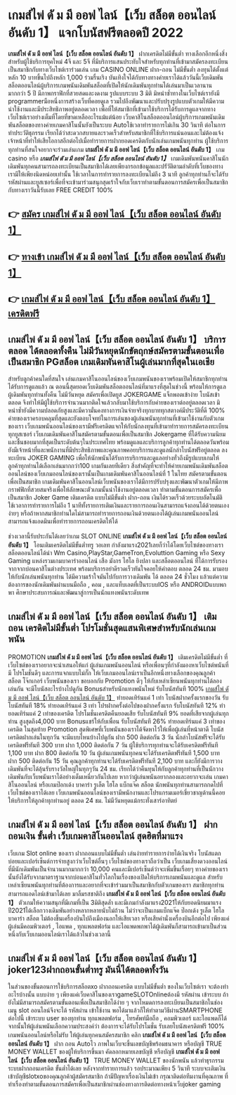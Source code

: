 # เกมส์ไพ่ ดั ม มี ออฟ ไลน์【เว็บ สล็อต ออนไลน์ อันดับ 1】  แจกโบนัสฟรีตลอดปี 2022

**เกมส์ไพ่ ดั ม มี ออฟ ไลน์【เว็บ สล็อต ออนไลน์ อันดับ 1】** ฝากเครดิตไม่มีขั้นต่ำ  ทางเลือกอีกหนึ่งสิ่งสำหรับผู้ใช้บริการยุคใหม่ 4จี และ 5จี ที่มีบริการแสนประทับใจสำหรับทุกท่านที่เข้ามาสมัครลงทะเบียนเป็นสมาชิกกับทางเว็บไซต์เราร่วมเล่น เกม CASINO ONLINE ฝาก-ถอน ไม่มีขั้นต่ำ ลงทุนได้ตั้งแต่ หลัก 10 บาทขึ้นไปถึงหลัก 1,000 ร่วมรื่นเริง บันเทิงใจได้กับทางทางค่ายเราได้แล้ววันนี้เว็บเดิมพันสล็อตออนไลน์ผู้บริการเกมพนันเดิมพันสล็อตที่เปิดให้นักเดิมพันทุกท่านได้เล่นมาเป็นเวลานานมากกว่า 5 ปี มีภาพกราฟิกที่สวยสดและงดงาม รูปแบบระบบ 3 มิติ
มิหนำซ้ำทางในเว็บไซต์เรายังมี programmerมือหนึ่งการสร้างเว็บที่คอยดูเล  รวมไปถึงพัฒนาและปรับปรุงรูปแบบตัวเกมให้มีความน่าใช้งานและมีประสิทธิภาพอยู่ตลอดเวลา เพื่อที่ให้สมาชิกที่เข้ามาใช้บริการได้รับการดูแลจากทางเว็บไซต์เราอย่างเต็มที่โดยที่ขาดเหลืออะไรแม้แต่น้อย เว็บคาสิโนสล็อตออนไลน์ผู้บริการเกมพนันเดิมพันสล็อตของทางค่ายเกมคาสิโนนั้นยังเป็นระบบ Autoใช้เวลาทำรายการไม่เกิน 30 วินาที ต่อในการทำประวัติธุกรรม เรียกได้ว่าสะดวกสบายและรวดเร็วสำหรับสมาชิกที่ใช้บริการแน่นอนและไม่ต้องแจ้งเจ้าหน้าที่ทำให้เสียโอกาสอีกต่อไปเมื่อทำรายการฝากยอดเครดิตกับนักเล่นเกมพนันทุกท่าน
ผู้ใช้บริการทุกท่านที่สนใจอยากจะร่วมเล่นเกม **เกมส์ไพ่ ดั ม มี ออฟ ไลน์【เว็บ สล็อต ออนไลน์ อันดับ 1】** เกม casino  หรือ ***เกมส์ไพ่ ดั ม มี ออฟ ไลน์【เว็บ สล็อต ออนไลน์ อันดับ 1】*** เกมเดิมพันพนันคาสิโนนักเดิมพันทุกคนสามารถลงทะเบียนเป็นสมาชิกได้เลยเพียงกรอกข้อมูลและปรัวัติตามลำดับที่เว็บของทางเรามีให้เพียงนิดหน่อยเท่านั้น ใช้เวลาในการทำรายการลงทะเบียนไม่ถึง 3 นาที ลูกค้าทุกท่านก็จะได้รับรหัสผ่านและยูสเซอร์เพื่อที่จะเข้ามาร่วมสนุกสุดเร้าใจกับเว็บเราทำตามขั้นตอนการสมัครเพื่อเป็นสมาชิกกับทางเราวันนี้รับเลย FREE CREDIT 100%

## 👉 [สมัคร เกมส์ไพ่ ดั ม มี ออฟ ไลน์【เว็บ สล็อต ออนไลน์ อันดับ 1】](https://archa888.com/)
## 👉 [ทางเข้า เกมส์ไพ่ ดั ม มี ออฟ ไลน์【เว็บ สล็อต ออนไลน์ อันดับ 1】](https://archa888.com/)
## 👉 [เกมส์ไพ่ ดั ม มี ออฟ ไลน์【เว็บ สล็อต ออนไลน์ อันดับ 1】 เครดิตฟรี](https://archa888.com/)

## เกมส์ไพ่ ดั ม มี ออฟ ไลน์【เว็บ สล็อต ออนไลน์ อันดับ 1】 บริการตลอด ได้ตลอดทั้งคืน ไม่มีวันหยุดนักขัตฤกษ์สมัครตามขั้นตอนเพื่อเป็นสมาชิก PGสล็อต เกมเดิมพันคาสิโนผู้เล่นมากที่สุดในเอเชีย

สำหรับลูกค้าคนใดที่สนใจ เล่นเกมคาสิโนออนไลน์ของเว็บเกมพนันของเราพร้อมเปิดให้สมาชิกทุกท่านได้รับการดูแลแล้ว ณ ตอนนี้สุดยอดเว็บเดิมพันสล็อตออนไลน์ที่มาแรงที่สุดในช่วงนี้ พร้อมให้การดูแลผู้เดิมพันทุกท่านทั้งคืน ไม่มีวันหยุด สมัครเพื่อเปิดยูส JOKERGAME แจ็กพอตเข้าง่าย โบนัสเข้าตลอด จึงทำให้มีผู้ใช้บริการจำนวนมากติดใจแล้วกลับมาใช้บริการกับค่ายของเราต่ออยู่ตลอดเวลา มิหนำซ้ำยังมีความปลอดภัยสูงและมีความั่นคงทางการเงินจ่ายจริงทุกบาททุกสตางค์มีประวัติที่ดี 100% ค่ายของเราครอบคลุมที่สุดและยังตอบโจทย์ในการเล่นของผู้เล่นพนันทุกท่านที่เข้ามาใช้งานกับตัวเกมของเรา
เว็บเกมพนันออนไลน์ของเรามีฟรีเครดิตแจกให้กับนักลงทุนที่เข้ามาทำรายการสมัครลงทะเบียนทุกยูสเซอร์ เว็บเกมเดิมพันคาสิโนสมัครตามขั้นตอนเพื่อเป็นสมาชิก Jokergame ที่ได้รับความนิยมและชื่นชอบมากที่สุดเป็นระดับต้นๆในประเทศไทย พร้อมดูแลและบริการลูกค้าทุกท่านได้ตลอดวันพร้อมยังมีเจ้าหน้าที่และพนักงานที่มีประสิทธิภาพและคุณภาพคอยบริการและดูแลนักล่าโบนัสฟรีอยู่ตลอด ลงทะเบียน JOKER GAMING เพื่อให้นักพนันได้รับการบริการและดูแลอย่างทั่วถึงมีรูปแบบเกมให้ลูกค้าทุกท่านได้เลือกเล่นมากกว่า100 เกมกันเลยทีเดียว
สิ่งสำคัญที่จะทำให้ค่ายเกมพนันเดิมพันสล็อตออนไลน์ของเว็บเกมออนไลน์ของเรานั้นเป็นเกมเดิมพันคาสิโนออนไลน์ที่ 1 ในไทย สมัครตามขั้นตอนเพื่อเป็นสมาชิก  เกมเดิมพันคาสิโนออนไลน์เว็บพนันของเราได้มีการปรับปรุงและพัฒนาตัวเกมให้มีภาพกราฟฟิกที่สวยสมจริงเพื่อให้ลักษณะตัวเกมนั้นน่าใช้งานอยู่ตลอดเวลา ทำตามขั้นตอนการสมัครเพื่อเป็นสมาชิก Joker Game เติมเครดิต แบบไม่มีขั้นต่ำ ฝาก-ถอน เงินได้รวดเร็วด้วยระบบอัตโนมัติ ใช้เวลาการทำรายการไม่ถึง 1 นาทีทั้งรายการเติมเงินและรายการถอนเงินสามารถแจ้งถอนได้ด้วยตนเองง่ายๆ หรือถ้าหากสมาชิกท่านใดไม่สามารถทำรายการถอนเงินด้วยตนเองได้ผู้เล่นเกมพนันออนไลน์สามารถแจ้งแอดมินเพื่อทำรายการถอนเครดิตให้ได้

ช่วงเวลานี้รับประกันได้เลยว่าเกม SLOT ONLINE  **เกมส์ไพ่ ดั ม มี ออฟ ไลน์【เว็บ สล็อต ออนไลน์ อันดับ 1】** โอนเติมเครดิตไม่มีขั้นต่ำทรู วอเลท กำลังมาแรง2021เลยก็ว่าได้โดยเว็บไซต์ของทางเรา สล็อตออนไลน์ได้นำ  Wm Casino,PlayStar,GameTron,Evoluttion Gaming หรือ Sexy Gaming แหล่งรวมเกมบาคาร่าออนไลน์ เสือ มังกร ไฮโล ยิงปลา และสล็อตออนไลน์ ที่ได้การรับรองจากจากบ่อนคาสิโนต่างประเทศ พร้อมบริการอย่าดีรวดเร็วทันใจคอยให้คำตอบ ตลอด 24 ชม. มามอบให้กับนักเล่นพนันทุกท่าน ได้มีความเร้าใจมันไปกับการวางเดิมพัน ได้ ตลอด 24 ชั่วโมง แล้วแต่ความต้องการของนักเดิมพันผ่านบนมือถือ , คอม , และแท็บเลตที่เป็นระบบIOS หรือ ANDROIDแบบพกพา ศึกษาประสบการณ์และพัฒนาสู่การเป็นนักแทงพนันระดับเทพ

## เกมส์ไพ่ ดั ม มี ออฟ ไลน์【เว็บ สล็อต ออนไลน์ อันดับ 1】 เติมถอน เครดิตไม่มีขั้นต่ำ โปรโมชั่นสุดแสนพิเศษสำหรับนักเล่นเกมพนัน

 PROMOTION  **เกมส์ไพ่ ดั ม มี ออฟ ไลน์【เว็บ สล็อต ออนไลน์ อันดับ 1】** เติมเครดิตไม่มีขั้นต่ำ ที่เว็บไซต์ของเราอยากจะนำเสนอให้แก่  ผู้เล่นเกมพนันออนไลน์ หรือเพื่อนๆที่กำลังมองหาเว็บไซต์พนันที่มี โปรโมชั่นดีๆ และการแจกแบบไม่กั๊ก ให้เว็บเกมออนไลน์เราเป็นอีกหนึ่งทางเลือกของคุณลูกค้า สล็อต โจ๊กเกอร์ เว็บพนันของเรา ขอบอกกับ Promotion ดีๆ ให้กับเหล่าเซียนพนันทุกท่านได้ลองเล่นกัน จะมีโบนัสอะไรบ้างไปดูกัน
Bonusสำหรับนักแทงพนันใหม่ รับโบนัสทันที 100% [เกมส์ไพ่ ดั ม มี ออฟ ไลน์【เว็บ สล็อต ออนไลน์ อันดับ 1】](https://archa888.com/) ทำยอดเทิร์นแค่ 1 เท่า
โบนัสฝากครั้งแรกของวัน รับโบนัสทันที 18% ทำยอดเทิร์นแค่ 3 เท่า
โปรฝากครั้งต่อไปของฝากครั้งแรก รับโบนัสทันที 12% ทำยอดเทิร์นแค่ 2 เท่าของเครดิต
โปรโมชั่นเครดิตคืนยอดเสีย รับโบนัสทันที 9% ยอดที่เสียจากผู้เล่นทุกท่าน สูงสุดถึง4,000 บาท
Bonusแชร์ให้กับเพื่อน รับโบนัสทันที 26% ทำยอดเทิร์นแค่ 3 เท่าของเครดิต
ในสุดท้าย Promotion สุดพิเศษที่เว็บพนันของเราได้จัดหาไว้ให้เพื่อผู้เล่นที่หน้าตาดี โบนัสเครดิตฝากเล่นในทุกวัน จะมีแบบไหนบ้างไปดูกัน
ฝาก 500 ติดต่อกัน 3 วัน นักล่าโบนัสฟรีจะได้รับเครดิตฟรีทันที 300 บาท
ฝาก 1,000 ติดต่อกัน 7 วัน ผู้ใช้บริการทุกท่านจะได้รับเครดิตฟรีทันที 1,100 บาท
ฝาก 800 ติดต่อกัน 10 วัน ผู้เล่นเกมพนันทุกคนจะได้รับเครดิตฟรีทันที 1,500 บาท
ฝาก 500 ติดต่อกัน 15 วัน คุณลูกค้าทุกท่านจะได้รับเครดิตฟรีทันที 2,100 บาท
และก็ยังมีการวางเดิมพันที่จะได้ลุ้นรับรางวัลใหญ่ในทุกๆวัน 24 ชม. เรียกได้ว่าคืนทุนให้กับลูกค้าทุกท่านที่เป็นนักวางเดิมพันกับเว็บพนันเราได้อย่างเต็มเหนี่ยวกันไปเลย หากว่าผู้เล่นพนันอยากลองและอยากจะเล่น เกมคาสิโนออนไลน์ หรือเกมป๊อกเด้ง บาคาร่า รูเล็ต ไฮโล แบ็กแจ๊ค สล็อต นักพนันทุกท่านสามารถกดไปที่เว็บไซต์ของเราได้เลย เว็บเกมพนันออนไลน์ของเรามีพนักงานและโปรแกรมเมอร์เชี่ยวชาญด้านนี้คอยให้บริการให้ลูกค้าทุกท่านอยู่ ตลอด 24 ชม. ไม่มีวันหยุดแม้กระทั่งเสาร์อาทิตย์

## เกมส์ไพ่ ดั ม มี ออฟ ไลน์【เว็บ สล็อต ออนไลน์ อันดับ 1】 ฝากถอนเงิน ขั้นต่ำ  เว็บเกมคาสิโนออนไลน์ สุดฮิตที่มาแรง

เว็บเกม Slot online ของเรา ฝากถอนแบบไม่มีขั้นต่ำ เล่นง่ายทำรายการง่ายได้เงินจริง โบนัสแตกบ่อยและเปอร์เซ็นต์การจ่ายสูงกว่าเว็บไซต์อื่นๆ เว็บไซต์ของทางเราถือว่าเป็น เว็บเกมเสี่ยงดวงออนไลน์ที่มีนักเดิมพันเป็นจำนวนมากมากกว่า 10,000 คนและมีเปอร์เซ็นต์ว่าจะเพิ่มขึ้นเรื่อยๆ ทางค่ายของเรานั้นยังได้รับจากมาตราฐานจากบ่อนคาสิโนทั่วโลกในเรื่องของเปิดให้บริการเกมพนันและดูแล สำหรับเหล่าเซียนพนันทุกท่านที่ต้องการและอยากที่จะเข้าร่วมมาเป็นสมาชิกกับตัวเกมของเรา สมาชิกทุกท่านสามารถแอดไลน์เข้ามาได้เลย
	มาลิ้มรสชาติถึง **เกมส์ไพ่ ดั ม มี ออฟ ไลน์【เว็บ สล็อต ออนไลน์ อันดับ 1】** ตัวเกมให้ความสนุกที่มีเกมที่เป็น 3มิติสุดล้ำ และมีเกมกำลังมาแรง2021ให้กับยอดนิยมมาแรงปี2021ได้เลือกวางเดิมพันอย่างหลากหลายนับไม่ถ้วน  ไม่ว่าจะเป็นเกมแบ็กแจ๊ค ป๊อกเด้ง รูเล็ต ไฮโล บาคาร่า สล็อต ไม่ต้องขึ้นเครื่องบินไปถึงเมืองนอกให้เสียเวลา หรือเสียค่านั่งเครื่องบินอีกต่อไป เพียงแค่ผู้เล่นมีคอมพิวเตอร์ , ไอแพด , ทุกแพลตฟอร์ม และไอแพดพกพาได้ผู้เดิมพันก็สามารถเข้ามาเป็นส่วนหนึ่งกับเว็บเกมออนไลน์เราได้แล้วในช่วงเวลานี้

## เกมส์ไพ่ ดั ม มี ออฟ ไลน์【เว็บ สล็อต ออนไลน์ อันดับ 1】 joker123ฝากถอนขั้นต่ำทรู มันนี่ได้ตลอดทั้งวัน

ในส่วนของขั้นตอนการใช้บริการสล็อตxo ฝากถอนเครดิต แบบไม่มีขั้นต่ำ ของในเว็บไซต์เรา จะต้องทำอะไรบ้างนั้น แบบง่าย ๆ เพียงแค่เว็บคาสิโนของเราgameSLOTOnlineต้องมี รหัสผ่าน เข้าระบบ ถ้ายังไม่มีสามารถสมัครตามขั้นตอนเพื่อเป็นสมาชิกได้ง่าย ๆ จากโหมดการลงทะเบียนเป็นสมาชิกในช่อง เมนู slot ออนไลน์จึงจะได้ รหัสผ่าน เข้าใช้งาน พอได้มาแล้วก็ให้ทำตามวิธีผ่านSMARTPHONE ต่อไปนี้
เข้าระบบ user  ของทุกท่าน ทุกแพลตฟอร์ม , โทรศัพท์มือถือ , คอมพิวเตอร์ และไอแพดก็ได้
จากนั้นให้ผู้เล่นพนันเลือกความประสงค์ว่า ต้องการจะได้รับโปรโมชั่น รับเลยโบนัสเครดิตฟรี 100% เกมพนันออนไลน์หรือไม่รับ
ให้ผู้เล่นทุกคนสมัครสมาชิก คลิก **เกมส์ไพ่ ดั ม มี ออฟ ไลน์【เว็บ สล็อต ออนไลน์ อันดับ 1】** ฝาก ถอน Autoไว ภาพในเว็บจะขึ้นเลขบัญชีพร้อมธนาคาร หรือบัญชี TRUE MONEY WALLET ของผู้ให้บริการขึ้นมา
คัดลอกหมายเลขบัญชี หรือบัญชี **เกมส์ไพ่ ดั ม มี ออฟ ไลน์【เว็บ สล็อต ออนไลน์ อันดับ 1】** TRUE MONEY WALLET ของนักพนัน แล้วทำธุรกรรมระบบฝากถอนเครดิต ขั้นต่ำได้เลย
หลังจากทำรายการแล้ว รอประมาณเพียง 5 วินาที ระบบจะเติมเงินเข้าบัญชีslotxoของคุณลูกค้าผู้สมัครสมาชิก
ถ้ามีปัญหาเรื่องเงินไม่เข้า กรุณาติดต่อทีมงานที่คุณภาพ ที่ทำเรื่องทำตามขั้นตอนการสมัครเพื่อเป็นสมาชิกผ่านช่องทางการติดต่อทางหน้าเว็บjoker gaming


